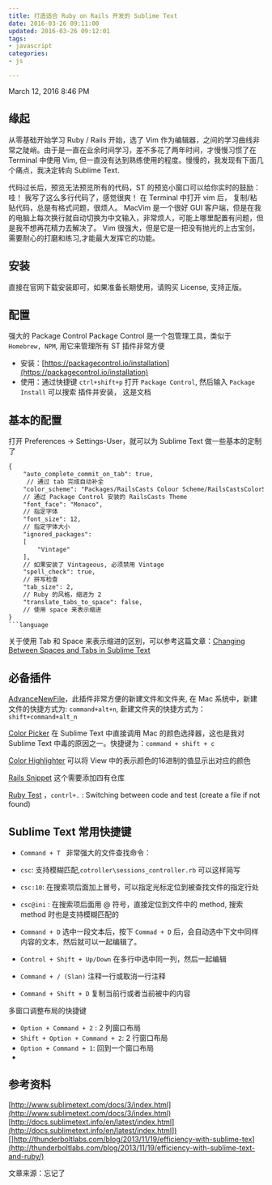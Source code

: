 ```yaml
---
title: 打造适合 Ruby on Rails 开发的 Sublime Text
date: 2016-03-26 09:11:00
updated: 2016-03-26 09:12:01
tags: 
- javascript
categories: 
- js

---
```

March 12, 2016 8:46 PM
## 缘起
从零基础开始学习 Ruby / Rails 开始，选了 Vim 作为编辑器，之间的学习曲线非常之陡峭。由于是一直在业余时间学习，差不多花了两年时间，才慢慢习惯了在 Terminal 中使用 Vim, 但一直没有达到熟练使用的程度。慢慢的，我发现有下面几个痛点，我决定转向 Sublime Text.

代码过长后，预览无法预览所有的代码，ST 的预览小窗口可以给你实时的鼓励： 哇！ 我写了这么多行代码了，感觉很爽！
在 Terminal 中打开 vim 后， 复制/粘贴代码，总是有格式问题，很烦人。
MacVim 是一个很好 GUI 客户端，但是在我的电脑上每次换行就自动切换为中文输入，非常烦人，可能上哪里配置有问题，但是我不想再花精力去解决了。
Vim 很强大，但是它是一把没有抛光的上古宝剑，需要耐心的打磨和练习,才能最大发挥它的功能。

##  安装

直接在官网下载安装即可，如果准备长期使用，请购买 License, 支持正版。

## 配置
强大的 Package Control
Package Control 是一个包管理工具，类似于 `Homebrew, NPM`, 用它来管理所有 ST 插件非常方便

- 安装：[https://packagecontrol.io/installation](https://packagecontrol.io/installation)
- 使用：通过快捷键 `ctrl+shift+p` 打开 `Package Control`, 然后输入 `Package Install` 可以搜索 插件并安装， 这是文档

## 基本的配置

打开 Preferences -> Settings-User，就可以为 Sublime Text 做一些基本的定制了
```xml
{
    "auto_complete_commit_on_tab": true,
     // 通过 tab 完成自动补全
    "color_scheme": "Packages/RailsCasts Colour Scheme/RailsCastsColorScheme.tmTheme", 
    // 通过 Package Control 安装的 RailsCasts Theme
    "font_face": "Monaco",
    // 指定字体
    "font_size": 12,
    // 指定字体大小
    "ignored_packages":
    [
        "Vintage"
    ],  
    // 如果安装了 Vintageous, 必须禁用 Vintage 
    "spell_check": true,
    // 拼写检查
    "tab_size": 2, 
    // Ruby 的风格，缩进为 2 
    "translate_tabs_to_space": false, 
    // 使用 space 来表示缩进                           
}
```language
```
关于使用 Tab 和 Space 来表示缩进的区别，可以参考这篇文章：[Changing Between Spaces and Tabs in Sublime Text](https://css-tricks.com/changing-spaces-tabs-sublime-text/)

## 必备插件

 [AdvanceNewFile](https://github.com/skuroda/Sublime-AdvancedNewFile)，此插件非常方便的新建文件和文件夹, 在 Mac 系统中，新建文件的快捷方式为: `command+alt+n`, 新建文件夹的快捷方式为：`shift+command+alt_n`

[Color Picker](https://github.com/weslly/ColorPicker) 在 Sublime Text 中直接调用 Mac 的颜色选择器，这也是我对 Sublime Text 中毒的原因之一。快捷键为：`command + shift + c`

[Color Highlighter](https://github.com/Monnoroch/ColorHighlighter) 可以将 View 中的表示颜色的16进制的值显示出对应的颜色

[Rails Snippet](https://github.com/tadast/sublime-rails-snippets)  这个需要添加四有仓库

[Ruby Test](https://github.com/maltize/sublime-text-2-ruby-tests) ，`contrl+.` : Switching between code and test (create a file if not found)

## Sublime Text 常用快捷键

- `Command + T ` 非常强大的文件查找命令：

- `csc`: 支持模糊匹配,`cotroller\sessions_controller.rb` 可以这样简写
- `csc:10`: 在搜索项后面加上冒号，可以指定光标定位到被查找文件的指定行处
- `csc@ini` : 在搜索项后面用 @ 符号，直接定位到文件中的 method, 搜索 method 时也是支持模糊匹配的
- `Command + D` 选中一段文本后，按下 `Commad + D` 后，会自动选中下文中同样内容的文本，然后就可以一起编辑了。
- `Control + Shift + Up/Down` 在多行中选中同一列，然后一起编辑
- `Command + / (Slan)` 注释一行或取消一行注释
- `Command + Shift + D` 复制当前行或者当前被中的内容

多窗口调整布局的快捷键

- `Option + Command + 2` : 2 列窗口布局
- `Shift + Option + Command + 2`: 2 行窗口布局
- `Option + Command + 1`: 回到一个窗口布局
- 
## 参考资料
[http://www.sublimetext.com/docs/3/index.html](http://www.sublimetext.com/docs/3/index.html)
[http://docs.sublimetext.info/en/latest/index.html](http://docs.sublimetext.info/en/latest/index.html])
[]http://thunderboltlabs.com/blog/2013/11/19/efficiency-with-sublime-tex](http://thunderboltlabs.com/blog/2013/11/19/efficiency-with-sublime-text-and-ruby/)

文章来源：忘记了